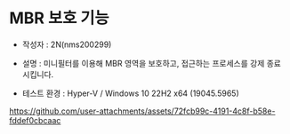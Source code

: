 # MBR 보호 기능

* 작성자 : 2N(nms200299)

* 설명 : 미니필터를 이용해 MBR 영역을 보호하고,
접근하는 프로세스를 강제 종료 시킵니다.

* 테스트 환경 : Hyper-V / Windows 10 22H2 x64 (19045.5965)

https://github.com/user-attachments/assets/72fcb99c-4191-4c8f-b58e-fddef0cbcaac

